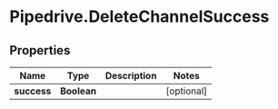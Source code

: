 # Pipedrive.DeleteChannelSuccess

## Properties

Name | Type | Description | Notes
------------ | ------------- | ------------- | -------------
**success** | **Boolean** |  | [optional] 


